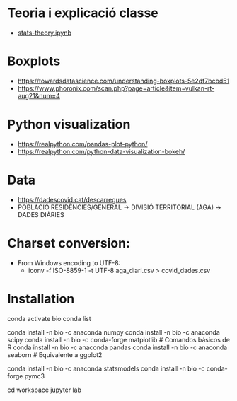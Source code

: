 
# Teoria i explicació classe
- [stats-theory.ipynb](stats-theory.ipynb "stats-theory")

# Boxplots
- https://towardsdatascience.com/understanding-boxplots-5e2df7bcbd51
- https://www.phoronix.com/scan.php?page=article&item=vulkan-rt-aug21&num=4

# Python visualization
- https://realpython.com/pandas-plot-python/
- https://realpython.com/python-data-visualization-bokeh/


# Data
- https://dadescovid.cat/descarregues
- POBLACIÓ RESIDÈNCIES/GENERAL -> DIVISIÓ TERRITORIAL (AGA) -> DADES DIÀRIES


# Charset conversion:
- From Windows encoding to UTF-8:
  - iconv -f ISO-8859-1 -t UTF-8 aga_diari.csv > covid_dades.csv


# Installation
conda activate bio
conda list

conda install -n bio -c anaconda numpy
conda install -n bio -c anaconda scipy
conda install -n bio -c conda-forge matplotlib  # Comandos básicos de R
conda install -n bio -c anaconda pandas
conda install -n bio -c anaconda seaborn        # Equivalente a ggplot2

conda install -n bio -c anaconda statsmodels
conda install -n bio -c conda-forge pymc3

cd workspace
jupyter lab

